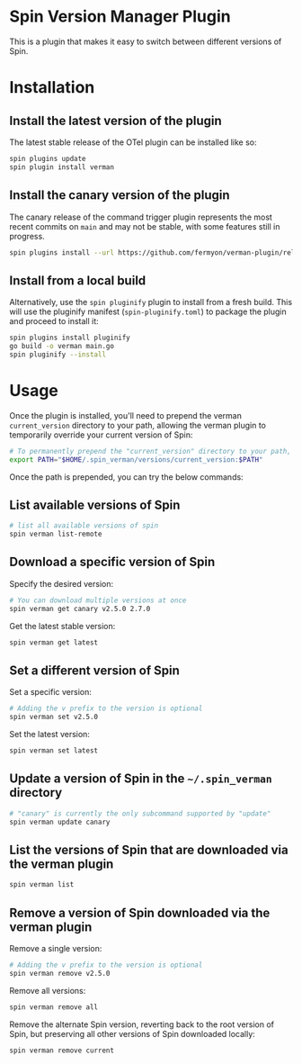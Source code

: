 # Spin Version Manager Plugin

This is a plugin that makes it easy to switch between different versions of Spin.

# Installation

## Install the latest version of the plugin

The latest stable release of the OTel plugin can be installed like so:

```sh
spin plugins update
spin plugin install verman
```

## Install the canary version of the plugin

The canary release of the command trigger plugin represents the most recent commits on `main` and may not be stable, with some features still in progress.

```sh
spin plugins install --url https://github.com/fermyon/verman-plugin/releases/download/canary/verman.json
```

## Install from a local build

Alternatively, use the `spin pluginify` plugin to install from a fresh build. This will use the pluginify manifest (`spin-pluginify.toml`) to package the plugin and proceed to install it:

```sh
spin plugins install pluginify
go build -o verman main.go
spin pluginify --install
```

# Usage

Once the plugin is installed, you'll need to prepend the verman `current_version` directory to your path, allowing the verman plugin to temporarily override your current version of Spin:

```sh
# To permanently prepend the "current_version" directory to your path, add this command to your .zshrc/.bashrc file.
export PATH="$HOME/.spin_verman/versions/current_version:$PATH"
```

Once the path is prepended, you can try the below commands:

## List available versions of Spin

```sh
# list all available versions of spin
spin verman list-remote
```

## Download a specific version of Spin

Specify the desired version:

```sh
# You can download multiple versions at once
spin verman get canary v2.5.0 2.7.0
```

Get the latest stable version:

```sh
spin verman get latest
```

## Set a different version of Spin

Set a specific version:

```sh
# Adding the v prefix to the version is optional
spin verman set v2.5.0
```

Set the latest version:

```sh
spin verman set latest
```

## Update a version of Spin in the `~/.spin_verman` directory

```sh
# "canary" is currently the only subcommand supported by "update"
spin verman update canary
```

## List the versions of Spin that are downloaded via the verman plugin

```sh
spin verman list
```

## Remove a version of Spin downloaded via the verman plugin

Remove a single version:

```sh
# Adding the v prefix to the version is optional
spin verman remove v2.5.0
```

Remove all versions:

```sh
spin verman remove all
```

Remove the alternate Spin version, reverting back to the root version of Spin, but preserving all other versions of Spin downloaded locally:

```sh
spin verman remove current
```